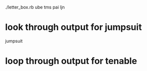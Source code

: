./letter_box.rb 
ube
tms
pai
ljn

# look through output for jumpsuit

jumpsuit
# loop through output for tenable
